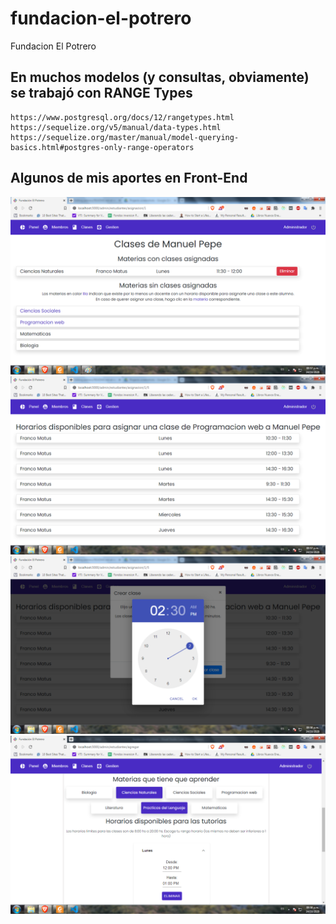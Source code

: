 # fundacion-el-potrero
Fundacion El Potrero


## En muchos modelos (y consultas, obviamente) se trabajó con RANGE Types

```
https://www.postgresql.org/docs/12/rangetypes.html
https://sequelize.org/v5/manual/data-types.html
https://sequelize.org/master/manual/model-querying-basics.html#postgres-only-range-operators
```

## Algunos de mis aportes en Front-End
![subjectList](https://raw.githubusercontent.com/Awsthyn/Awsthyn/main/potrero/potrero1.png)
![ChoosingDay](https://raw.githubusercontent.com/Awsthyn/Awsthyn/main/potrero/potrero2.png)
![ChoosingHour](https://raw.githubusercontent.com/Awsthyn/Awsthyn/main/potrero/potrero3.png)
![StudentForm](https://raw.githubusercontent.com/Awsthyn/Awsthyn/main/potrero/potrero4.png)
